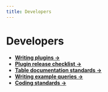 ```yaml
---
title: Developers
---
```


# Developers

- **[Writing plugins →](/docs/reference/develop/writing-plugins)**
- **[Plugin release checklist →](/docs/reference/develop/plugin-release-checklist)**
- **[Table documentation standards →](/docs/reference/develop/table-docs-standards)**
- **[Writing example queries →](/docs/reference/develop/writing-example-queries)**
- **[Coding standards →](/docs/reference/develop/coding-standards)**
